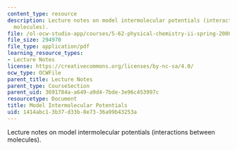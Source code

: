 ```yaml
---
content_type: resource
description: Lecture notes on model intermolecular potentials (interactions between
  molecules).
file: /ol-ocw-studio-app/courses/5-62-physical-chemistry-ii-spring-2008/1414abc13b37d33b8e7336a99b43253a_18_562ln08.pdf
file_size: 294970
file_type: application/pdf
learning_resource_types:
- Lecture Notes
license: https://creativecommons.org/licenses/by-nc-sa/4.0/
ocw_type: OCWFile
parent_title: Lecture Notes
parent_type: CourseSection
parent_uid: 3691784a-a649-a9d4-7bde-3e96c453997c
resourcetype: Document
title: Model Intermolecular Potentials
uid: 1414abc1-3b37-d33b-8e73-36a99b43253a
---
```

Lecture notes on model intermolecular potentials (interactions between molecules).